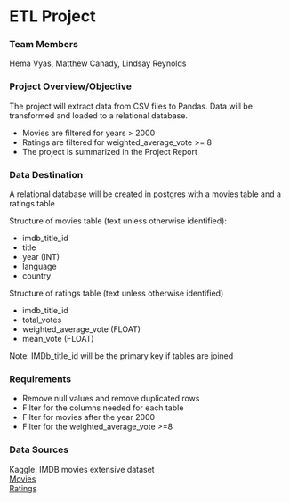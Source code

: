 # ETL Project

### Team Members  
Hema Vyas, Matthew Canady, Lindsay Reynolds

### Project Overview/Objective
The project will extract data from CSV files to Pandas. Data will be transformed and loaded to a relational database.
* Movies are filtered for years > 2000
* Ratings are filtered for weighted_average_vote >= 8 
* The project is summarized in the Project Report

### Data Destination
A relational database will be created in postgres with a movies table and a ratings table

Structure of movies table (text unless otherwise identified):  
* imdb_title_id 
* title
* year (INT) 
* language
* country  

Structure of ratings table (text unless otherwise identified)
* imdb_title_id
* total_votes
* weighted_average_vote (FLOAT)
* mean_vote (FLOAT)

Note: IMDb_title_id will be the primary key if tables are joined

### Requirements
* Remove null values and remove duplicated rows
* Filter for the columns needed for each table
* Filter for movies after the year 2000
* Filter for the weighted_average_vote >=8

### Data Sources  
Kaggle: IMDB movies extensive dataset  
[Movies](https://www.kaggle.com/stefanoleone992/imdb-extensive-dataset?select=IMDb+movies.csv)  
[Ratings](https://www.kaggle.com/stefanoleone992/imdb-extensive-dataset?select=IMDb+ratings.csv)


